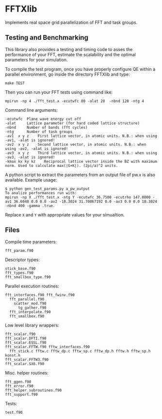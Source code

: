 # FFTXlib

Implements real space grid parallelization of FFT and task groups. 

## Testing and Benchmarking

This library also provides a testing and timing code to asses the performance of your FFT, estimate the
scalability and the optimal parameters for your simulation.

To compile the test program, once you have properly configure QE within a parallel environment,
go inside the directory FFTXlib and type:

    make TEST

Then you can run your FFT tests using command like:

    mpirun -np 4 ./fft_test.x -ecutwfc 80 -alat 20  -nbnd 128 -ntg 4

Command line arguments:

    -ecutwfc  Plane wave energy cut off
    -alat     Lattice parameter (for hard coded lattice structure)
    -nbnd     Number of bands (fft cycles)
    -ntg      Number of task groups
    -av1  x y z    First lattice vector, in atomic units. N.B.: when using -av1, -alat is ignored!
    -av2  x y z    Second lattice vector, in atomic units. N.B.: when using -av2, -alat is ignored!
    -av3  x y z    Third lattice vector, in atomic units. N.B.: when using -av3, -alat is ignored!
    -kmax kx ky kz    Reciprocal lattice vector inside the BZ with maximum norm. Used to calculate max(|G+K|). (2pi/a)^2 units.

A python script to extract the parameters from an output file of pw.x is also available. Example usage:

    $ python gen_test_params.py a_pw_output
    To analize performances run with:
    mpirun -np X ./fft_test.x -ntg Y -ecutwfc 36.7500 -ecutrho 147.0000 -av1 36.6048 0.0 0.0 -av2 -18.3024 31.70067192 0.0 -av3 0.0 0.0 18.3024 -nbnd 400 -gamma .true.

Replace `X` and `Y` with appropriate values for your simualtion.
    
## Files
Compile time parameters:

    fft_param.f90

Descriptor types:

    stick_base.f90
    fft_types.f90
    fft_smallbox_type.f90

Parallel execution routines:

    fft_interfaces.f90 fft_fwinv.f90
      fft_parallel.f90
        scatter_mod.f90
          tg_gather.f90
      fft_interpolate.f90
      fft_smallbox.f90

Low level library wrappers:

    fft_scalar.f90
    fft_scalar.DFTI.f90
    fft_scalar.ESSL.f90
    fft_scalar.FFTW.f90 fftw_interfaces.f90
      fft_stick.c fftw.c fftw_dp.c fftw_sp.c fftw_dp.h fftw.h fftw_sp.h konst.h
    fft_scalar.FFTW3.f90
    fft_scalar.SX6.f90

Misc. helper routines:

    fft_ggen.f90
    fft_error.f90
    fft_helper_subroutines.f90
    fft_support.f90

Tests:

    test.f90

